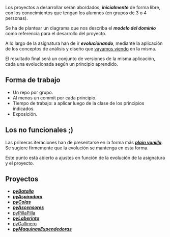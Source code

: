 Los proyectos a desarrollar serán abordados, ***inicialmente*** de forma libre, con los conocimientos que tengan los alumnos (en grupos de 3 o 4 personas). 

Se ha de plantear un diagrama que nos describa el ***modelo del dominio*** como referencia para el desarrollo del proyecto.

A lo largo de la asignatura han de ir ***evolucionando***, mediante la aplicación de los conceptos de análisis y diseño que [vayamos viendo](temario.md) en la misma. 

El resultado final será un conjunto de versiones de la misma aplicación, cada una evolucionada según un principio aprendido.

## Forma de trabajo

* Un repo por grupo.
* Al menos un commit por cada principio.
* Tiempo de trabajo: a aplicar luego de la clase de los principios indicados.
* Exposición.

## Los no funcionales ;)

Las primeras iteraciones han de presentarse en la forma más ***[plain vanilla](https://en.wikipedia.org/wiki/Plain_vanilla)***. Se sugiere firmemente que la evolución se mantenga en esta forma. 

Este punto está abierto a ajustes en función de la evolución de la asignatura y el proyecto.


## Proyectos

* ***[pyBatalla](../proyectos/pyBatalla.md)***
* ***[pyAspiradora](../proyectos/pyAspiradora.md)***
* ***[pyColas](../proyectos/pyColas.md)***
* ***[pyAscensores](../proyectos/pyAscensores.md)***
* [pyPillaPilla](../proyectos/pyPillaPilla.md)
* ***[pyLaberinto](../proyectos/pyLaberinto.md)***
* [pyGallinero](../proyectos/pyGallinero.md)
* ***[pyMaquinasExpendedoras](../proyectos/pyMaquinasExpendedoras.md)***
